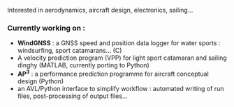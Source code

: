 Interested in aerodynamics, aircraft design, electronics, sailing...

### Currently working on :
 - **WindGNSS** : a GNSS speed and position data logger for water sports : windsurfing, sport catamarans... (C)
 - A velocity prediction program (VPP) for light sport catamaran and sailing dinghy (MATLAB, currently porting to Python)
 - **AP<sup>3</sup>** : a performance prediction programme for aircraft conceptual design (Python)
 - an AVL/Python interface to simplify workflow : automated writing of run files, post-processing of output files...
